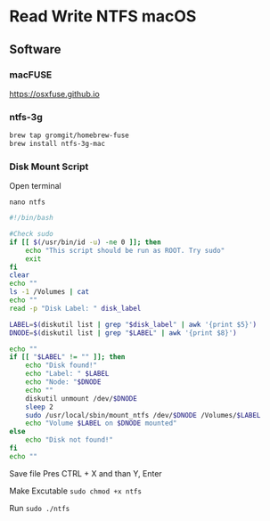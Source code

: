 # Read Write NTFS macOS

## Software

### macFUSE 
https://osxfuse.github.io

### ntfs-3g

```bash
brew tap gromgit/homebrew-fuse
brew install ntfs-3g-mac
````

### Disk Mount Script

Open terminal

```nano ntfs```

```bash
#!/bin/bash

#Check sudo
if [[ $(/usr/bin/id -u) -ne 0 ]]; then
    echo "This script should be run as ROOT. Try sudo"
    exit
fi
clear
echo ""
ls -1 /Volumes | cat
echo ""
read -p "Disk Label: " disk_label

LABEL=$(diskutil list | grep "$disk_label" | awk '{print $5}')
DNODE=$(diskutil list | grep "$LABEL" | awk '{print $8}')

echo ""
if [[ "$LABEL" != "" ]]; then
    echo "Disk found!"
    echo "Label: " $LABEL
    echo "Node: "$DNODE
    echo ""
    diskutil unmount /dev/$DNODE
    sleep 2
    sudo /usr/local/sbin/mount_ntfs /dev/$DNODE /Volumes/$LABEL
    echo "Volume $LABEL on $DNODE mounted"
else
    echo "Disk not found!"
fi
echo ""
```

Save file Pres CTRL + X  and than Y, Enter

Make Excutable
```sudo chmod +x ntfs```

Run
```sudo ./ntfs```
